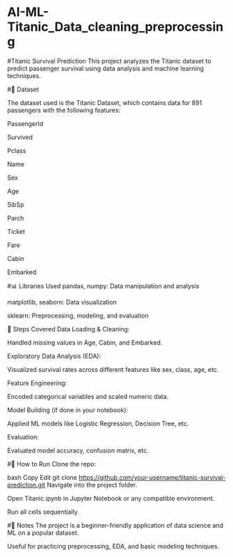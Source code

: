 # AI-ML-Titanic_Data_cleaning_preprocessing
#Titanic Survival Prediction
This project analyzes the Titanic dataset to predict passenger survival using data analysis and machine learning techniques.

#📂 Dataset

The dataset used is the Titanic Dataset, which contains data for 891 passengers with the following features:

PassengerId

Survived

Pclass

Name

Sex

Age

SibSp

Parch

Ticket

Fare

Cabin

Embarked

#📊 Libraries Used
pandas, numpy: Data manipulation and analysis

matplotlib, seaborn: Data visualization

sklearn: Preprocessing, modeling, and evaluation


🚀 Steps Covered
Data Loading & Cleaning:

Handled missing values in Age, Cabin, and Embarked.

Exploratory Data Analysis (EDA):

Visualized survival rates across different features like sex, class, age, etc.

Feature Engineering:

Encoded categorical variables and scaled numeric data.

Model Building (if done in your notebook):

Applied ML models like Logistic Regression, Decision Tree, etc.

Evaluation:

Evaluated model accuracy, confusion matrix, etc.

#📁 How to Run
Clone the repo:

bash
Copy
Edit
git clone https://github.com/your-username/titanic-survival-prediction.git
Navigate into the project folder.

Open Titanic.ipynb in Jupyter Notebook or any compatible environment.

Run all cells sequentially.

#📌 Notes
The project is a beginner-friendly application of data science and ML on a popular dataset.

Useful for practicing preprocessing, EDA, and basic modeling techniques.

